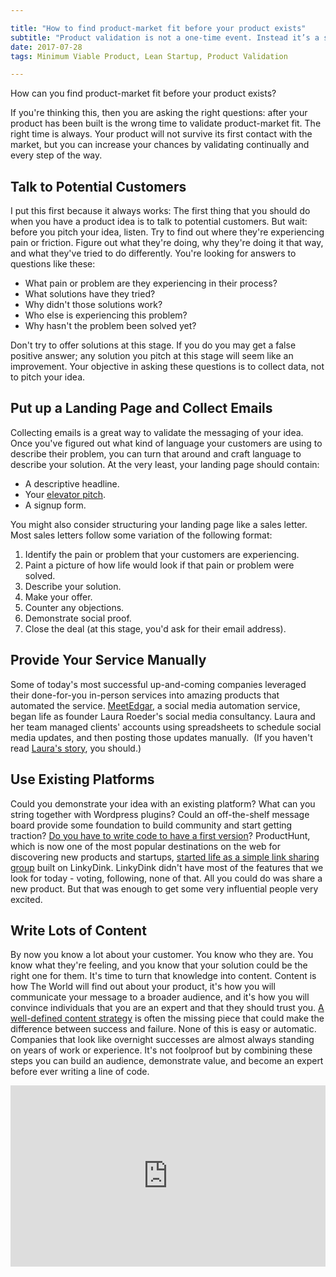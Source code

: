 ```yaml
---

title: "How to find product-market fit before your product exists"
subtitle: "Product validation is not a one-time event. Instead it’s a stair-step. It’s important to stop and test product-market fit at every stage as you develop your business. But that validation looks different at each stage."
date: 2017-07-28 
tags: Minimum Viable Product, Lean Startup, Product Validation

---
```



How can you find product-market fit before your product exists? 

If you're thinking this, then you are asking the right questions: after your product has been built is the wrong time to validate product-market fit. The right time is always. Your product will not survive its first contact with the market, but you can increase your chances by validating continually and every step of the way.


## Talk to Potential Customers

I put this first because it always works: The first thing that you should do when you have a product idea is to talk to potential customers. But wait: before you pitch your idea, listen. Try to find out where they're experiencing pain or friction. Figure out what they're doing, why they're doing it that way, and what they've tried to do differently. You're looking for answers to questions like these:

*   What pain or problem are they experiencing in their process?
*   What solutions have they tried?
*   Why didn't those solutions work?
*   Who else is experiencing this problem?
*   Why hasn't the problem been solved yet?

Don't try to offer solutions at this stage. If you do you may get a false positive answer; any solution you pitch at this stage will seem like an improvement. Your objective in asking these questions is to collect data, not to pitch your idea.

## Put up a Landing Page and Collect Emails

Collecting emails is a great way to validate the messaging of your idea. Once you've figured out what kind of language your customers are using to describe their problem, you can turn that around and craft language to describe your solution. At the very least, your landing page should contain:

*   A descriptive headline.
*   Your [elevator pitch](https://medium.com/the-mission/the-most-important-elevator-pitch-rule-that-you-dont-know-951ad15e8796).
*   A signup form.

You might also consider structuring your landing page like a sales letter. Most sales letters follow some variation of the following format:

1.  Identify the pain or problem that your customers are experiencing.
2.  Paint a picture of how life would look if that pain or problem were solved.
3.  Describe your solution.
4.  Make your offer.
5.  Counter any objections.
6.  Demonstrate social proof.
7.  Close the deal (at this stage, you'd ask for their email address).

## Provide Your Service Manually

Some of today's most successful up-and-coming companies leveraged their done-for-you in-person services into amazing products that automated the service. [MeetEdgar](https://meetedgar.com/), a social media automation service, began life as founder Laura Roeder's social media consultancy. Laura and her team managed clients' accounts using spreadsheets to schedule social media updates, and then posting those updates manually.  (If you haven't read [Laura's story](https://meetedgar.com/about/), you should.)

## Use Existing Platforms

Could you demonstrate your idea with an existing platform? What can you string together with Wordpress plugins? Could an off-the-shelf message board provide some foundation to build community and start getting traction? [Do you have to write code to have a first version](https://pando.com/2014/01/16/3-startups-that-launched-without-writing-code/)? ProductHunt, which is now one of the most popular destinations on the web for discovering new products and startups, [started life as a simple link sharing group](https://medium.com/lets-make-things/the-origin-of-product-hunt-7acb09e2593a) built on LinkyDink. LinkyDink didn't have most of the features that we look for today - voting, following, none of that. All you could do was share a new product. But that was enough to get some very influential people very excited.

## Write Lots of Content

By now you know a lot about your customer. You know who they are. You know what they're feeling, and you know that your solution could be the right one for them. It's time to turn that knowledge into content. Content is how The World will find out about your product, it's how you will communicate your message to a broader audience, and it's how you will convince individuals that you are an expert and that they should trust you. [A well-defined content strategy](https://blog.kissmetrics.com/build-a-company-without-product/) is often the missing piece that could make the difference between success and failure. None of this is easy or automatic. Companies that look like overnight successes are almost always standing on years of work or experience. It's not foolproof but by combining these steps you can build an audience, demonstrate value, and become an expert before ever writing a line of code.

<div style="width: 100%; position: relative;">
  <iframe scrolling="no" width="100%" height="290" frameborder="0" border="no" src="https://contentupgrade.me/Yl4yBeJj.html?ref="></iframe>
</div>

